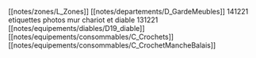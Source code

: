 [[notes/zones/L_Zones]] [[notes/departements/D_GardeMeubles]] 
141221 etiquettes photos mur chariot et diable
131221 [[notes/equipements/diables/D19_diable]] [[notes/equipements/consommables/C_Crochets]] [[notes/equipements/consommables/C_CrochetMancheBalais]]